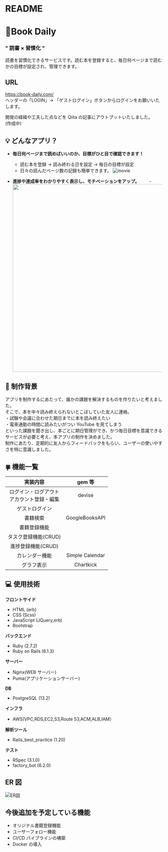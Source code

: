 # README

# 📖Book Daily

### " 読書 × 習慣化 " 
読書を習慣化できるサービスです。読む本を登録すると、毎日何ページまで読むかの目標が設定され、管理できます。

## URL

https://book-daily.com/  
ヘッダーの「LOGIN」-> 「ゲストログイン」ボタンからログインをお願いいたします。

開発の経緯や工夫した点などを Qiita の記事にアウトプットいたしました。  
(作成中)

## 💡 どんなアプリ？

- **毎日何ページまで読めばいいのか、目標がひと目で確認できます！** 
  - 読む本を登録 -> 読み終わる日を設定 -> 毎日の目標が設定
  - 日々の読んだページ数の記録も簡単できます。
  ![movie](https://user-images.githubusercontent.com/77653031/148927740-d0034aa2-77de-4d1d-b684-a972106211a9.gif)
  
- **進捗や達成率をわかりやすく表示し、モチベーションをアップ。**
　　- 
  <img width="600" src="https://user-images.githubusercontent.com/77653031/149058755-27348cc4-f225-424a-b314-5a14fb77ce2e.png">

## 🐾 制作背景

アプリを制作するにあたって、誰かの課題を解決するものを作りたいと考えました。  
そこで、本を中々読み終えられないとこぼしていた友人に連絡。  
・試験や会議に合わせた期日までに本を読み終えたい  
・電車通勤の時間に読みたいがつい YouTube を見てしまう  
といった課題を聞き出し、本ごとに期日管理ができ、かつ毎日目標を意識できるサービスが必要と考え、本アプリの制作を決めました。  
制作にあたり、定期的に友人からフィードバックをもらい、ユーザーの使いやすさを特に意識しました。

## 🍀 機能一覧

| 実装内容 | gem 等 |
| :---: | :---: |
| ログイン・ログアウト<br>アカウント登録・編集 | devise |
| ゲストログイン | |
| 書籍検索 | GoogleBooksAPI |
| 書籍登録機能 | |
| タスク登録機能(CRUD) | |
| 進捗登録機能(CRUD) | |
| カレンダー機能 | Simple Calendar |
| グラフ表示 | Chartkick |

## 💻 使用技術

**フロントサイド**

- HTML (erb)
- CSS (Scss)
- JavaScript (JQuery,erb)
- Bootstrap

**バックエンド**

- Ruby (2.7.2)
- Ruby on Rails (6.1.3)

**サーバー**

- Nginx(WEB サーバー)
- Puma(アプリケーションサーバー)

**DB**

- PostgreSQL (13.2)

**インフラ**

- AWS(VPC,RDS,EC2,S3,Route 53,ACM,ALB,IAM）

**解析ツール**

- Rails_best_practice (1.20)

**テスト**

- RSpec (3.1.0)
- factory_bot (6.2.0)

## ER 図
![ER図](https://user-images.githubusercontent.com/77653031/149062726-6d050f29-05cd-4047-967c-b60553c047d0.png)


## 今後追加を予定している機能

- オリジナル書籍登録機能
- ユーザーフォロー機能
- CI/CD パイプラインの構築
- Docker の導入


